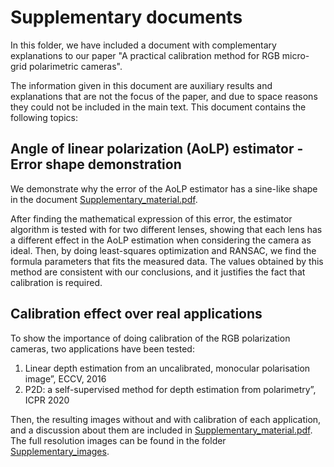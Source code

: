 # Supplementary documents
In this folder, we have included a document with complementary explanations
to our paper "A practical calibration method for RGB micro-grid polarimetric cameras".

The information given in this document are auxiliary results and explanations
that are not the focus of the paper, and due to space reasons they could not
be included in the main text. This document contains the following topics:

## Angle of linear polarization (AoLP) estimator - Error shape demonstration
We demonstrate why the error of the AoLP estimator has a
sine-like shape in the document [Supplementary_material.pdf](Supplementary_material.pdf).

After finding the mathematical expression of this error, the
estimator algorithm is tested with for two different lenses, showing that
each lens has a different effect in the AoLP estimation when considering the
camera as ideal. Then, by doing least-squares optimization and RANSAC, we
find the formula parameters that fits the measured data. The values obtained
by this method are consistent with our conclusions, and it justifies the
fact that calibration is required.

## Calibration effect over real applications
To show the importance of doing calibration of the RGB polarization cameras,
two applications have been tested:
1. Linear depth estimation from an uncalibrated, monocular polarisation image”, ECCV, 2016
2. P2D: a self-supervised method for depth estimation from polarimetry”, ICPR 2020

Then, the resulting images without and with calibration of each application,
and a discussion about them are included in
[Supplementary_material.pdf](Supplementary_material.pdf). The full resolution
images can be found in the folder [Supplementary_images](../Supplementary_images).

